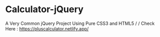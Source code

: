 # Calculator-jQuery
A Very Common jQuery Project Using Pure CSS3 and HTML5 /
/ Check Here : https://pluscalculator.netlify.app/
